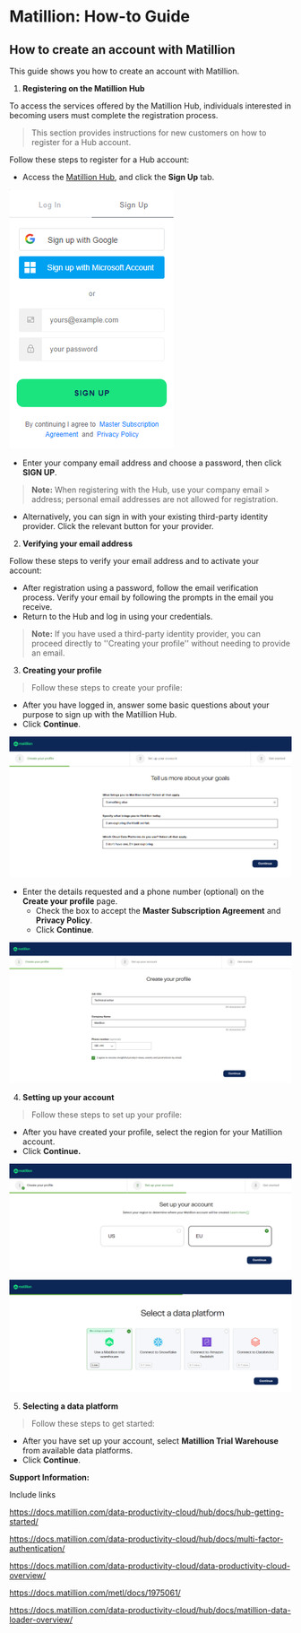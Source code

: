 # Matillion: How-to Guide

## How to create an account with Matillion

This guide shows you how to create an account with Matillion.

1. **Registering on the Matillion Hub**
   
To access the services offered by the Matillion Hub, individuals interested in becoming users must complete the registration process.
> This section provides instructions for new customers on how to register for a Hub account.

Follow these steps to register for a Hub account:

- Access the [Matillion Hub](https://hub.matillion.com), and click the **Sign Up** tab.
  
<kbd>![](./images/media/image1.png)</kbd>

- Enter your company email address and choose a password, then click **SIGN UP**.
> **Note:** When registering with the Hub, use your company email > address; personal email addresses are not allowed for registration.
- Alternatively, you can sign in with your existing third-party identity provider. Click the relevant button for your provider.
2. **Verifying your email address**
  
Follow these steps to verify your email address and to activate your account:

- After registration using a password, follow the email verification process. Verify your email by following the prompts in the email you receive.
- Return to the Hub and log in using your credentials.

> **Note:** If you have used a third-party identity provider, you can proceed directly to ''Creating your profile'' without needing to provide an email.

3. **Creating your profile**
> Follow these steps to create your profile:
-   After you have logged in, answer some basic questions about your
    purpose to sign up with the Matillion Hub.
-   Click **Continue**.

  
<kbd>![](./images/media/image2.png)</kbd>
-   Enter the details requested and a phone number (optional) on the
    **Create your profile** page.
    -   Check the box to accept the **Master Subscription Agreement**
        and **Privacy Policy**.
    -   Click **Continue**.


<kbd>![](./images/media/image3.png)</kbd>

4. **Setting up your account**

>Follow these steps to set up your profile:

-   After you have created your profile, select the region for your Matillion account.
-   Click **Continue.**

  
<kbd>![](./images/media/image4.png)</kbd>


<kbd>![](./images/media/image5.png)</kbd>

5. **Selecting a data platform**
> Follow these steps to get started:
-   After you have set up your account, select **Matillion Trial Warehouse** from available data platforms.
-   Click **Continue**.

**Support Information:**

Include links

<https://docs.matillion.com/data-productivity-cloud/hub/docs/hub-getting-started/>

<https://docs.matillion.com/data-productivity-cloud/hub/docs/multi-factor-authentication/>

<https://docs.matillion.com/data-productivity-cloud/data-productivity-cloud-overview/>

<https://docs.matillion.com/metl/docs/1975061/>

<https://docs.matillion.com/data-productivity-cloud/hub/docs/matillion-data-loader-overview/>
